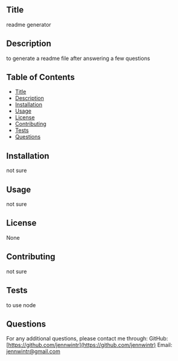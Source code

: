 <a name="title"></a> 
## Title
readme generator

<a name="description"></a>
## Description
to generate a readme file after answering a few questions


## Table of Contents
- [Title](#title)
- [Description](#description)
- [Installation](#installation)
- [Usage](#usage)
- [License](#license)
- [Contributing](#contributing)
- [Tests](#tests)
- [Questions](#questions)

<a name="installation"></a>
## Installation
not sure

<a name="usage"></a>
## Usage
not sure

<a name="license"></a>
## License
None

<a name="contributing"></a>
## Contributing
not sure

<a name="tests"></a>
## Tests
to use node

<a name="questions"></a>
## Questions
For any additional questions, please contact me through:
GitHub: [https://github.com/jennwintr](https://github.com/jennwintr)
Email: jennwintr@gmail.com